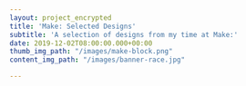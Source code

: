```yaml
---
layout: project_encrypted
title: 'Make: Selected Designs'
subtitle: 'A selection of designs from my time at Make:'
date: 2019-12-02T08:00:00.000+00:00
thumb_img_path: "/images/make-block.png"
content_img_path: "/images/banner-race.jpg"

---
```

